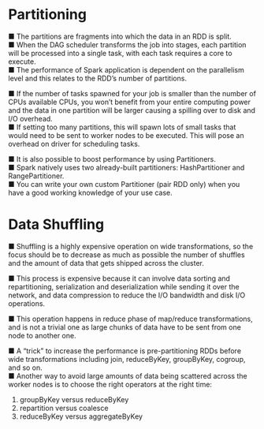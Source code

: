 
# Partitioning

■ The partitions are fragments into which the data in an RDD is split.  
■ When the DAG scheduler transforms the job into stages, each partition will be processed into a single task, with each task requires a core to execute.  
■ The performance of Spark application is dependent on the parallelism level and this relates to the RDD’s number of partitions.

■ If the number of tasks spawned for your job is smaller than the number of CPUs available CPUs, you won’t benefit from your entire computing power and the data in one partition will be larger causing a spilling over to disk and I/O overhead.  
■ If setting too many partitions, this will spawn lots of small tasks that would need to be sent to worker nodes to be 
executed. This will pose an overhead on driver for scheduling tasks.

■ It is also possible to boost performance by using Partitioners.  
■ Spark natively uses two already-built partitioners: HashPartitioner and RangePartitioner.  
■ You can write your own custom Partitioner (pair RDD only) when you have a good working knowledge of your use case.


# Data Shuffling

■ Shuffling is a highly expensive operation on wide transformations, so the focus should be to decrease as much as possible the number of shuffles and the amount of data that gets shipped across the cluster.

■ This process is expensive because it can involve data sorting and repartitioning, serialization and deserialization while sending it over the network, and data compression to reduce the I/O bandwidth and disk I/O operations.

■ This operation happens in reduce phase of map/reduce transformations, and is not a trivial one as large chunks of data have to be sent from one node to another one.

■ A “trick” to increase the performance is pre-partitioning RDDs before wide transformations including join, reduceByKey, groupByKey, cogroup, and so on.  
■ Another way to avoid large amounts of data being scattered across the worker nodes is to choose the right operators at the right 
time:
1) groupByKey versus reduceByKey
2) repartition versus coalesce
3) reduceByKey versus aggregateByKey


